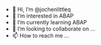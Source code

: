 - 👋 Hi, I’m @jochenlittleq
- 👀 I’m interested in ABAP
- 🌱 I’m currently learning ABAP
- 💞️ I’m looking to collaborate on ...
- 📫 How to reach me ...

<!---
jochenlittleq/jochenlittleq is a ✨ special ✨ repository because its `README.md` (this file) appears on your GitHub profile.
You can click the Preview link to take a look at your changes.
--->
